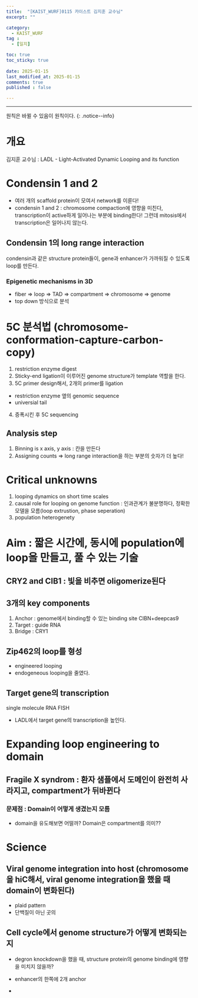 ```yaml
---
title:  "[KAIST_WURF]0115 카이스트 김지훈 교수님" 
excerpt: ""

category:
  - KAIST_WURF
tag :
  - [일지]

toc: true
toc_sticky: true
 
date: 2025-01-15
last_modified_at: 2025-01-15
comments: true
published : false

---
```


---
원칙은 바뀔 수 있음이 원칙이다.
{: .notice--info}
# 개요

김지훈 교수님 : LADL - Light-Activated Dynamic Looping and its function 
<br>


# Condensin 1 and 2
- 여러 개의 scaffold protein이 모여서 network를 이룬다!
- condensin 1 and 2 : chromosome compaction에 영향을 미친다, transcription이 active하게 일어나는 부분에 binding한다! 그런데 mitosis에서 transcription은 일어나지 않는다.

## Condensin 1의 long range interaction
condensin과 같은 structure protein들이, gene과 enhancer가 가까워질 수 있도록 loop를 만든다.

### Epigenetic mechanisms in 3D

- fiber => loop => TAD => compartment => chromosome => genome
- top down 방식으로 분석

# 5C 분석법 (chromosome-conformation-capture-carbon-copy)
1. restriction enzyme digest
2. Sticky-end ligation이 이루어진 genome structure가 template 역할을 한다.
3. 5C primer design해서, 2개의 primer를 ligation 
- restriction enzyme 옆의 genomic sequence
- universial tail
4. 증폭시킨 후 5C sequencing

## Analysis step
1. Binning is x axis, y axis : 칸을 만든다
2. Assigning counts
=> long range interaction을 하는 부분의 숫자가 더 높다!

# Critical unknowns
1. looping dynamics on short time scales
2. causal role for looping on genome function : 인과관계가 불분명하다, 정확한 모델을 모름(loop extrustion, phase seperation)
3. population heterogenety

# Aim : 짧은 시간에, 동시에 population에 loop을 만들고, 풀 수 있는 기술
## CRY2 and CIB1 : 빛을 비추면 oligomerize된다

## 3개의 key components
1. Anchor : genome에서 binding할 수 있는 binding site CIBN+deepcas9
2. Target : guide RNA
3. Bridge : CRY1

## Zip462의 loop를 형성
- engineered looping
- endogeneous looping을 줄였다.

## Target gene의 transcription
single molecule RNA FISH
- LADL에서 target gene의 transcription을 높인다.

# Expanding loop engineering to domain
## Fragile X syndrom : 환자 샘플에서 도메인이 완전히 사라지고, compartment가 뒤바뀐다
### 문제점 : Domain이 어떻게 생겼는지 모름
- domain을 유도해보면 어떨까? Domain은 compartment를 의미??


# Science
## Viral genome integration into host (chromosome을 hiC해서, viral genome integration을 했을 때 domain이 변화된다)
- plaid pattern
- 단백질이 아닌 곳의 

## Cell cycle에서 genome structure가 어떻게 변화되는지
- degron knockdown을 했을 때, structure protein의 genome binding에 영향을 미치지 않을까?

- enhancer의 한쪽에 2개 anchor
- 
